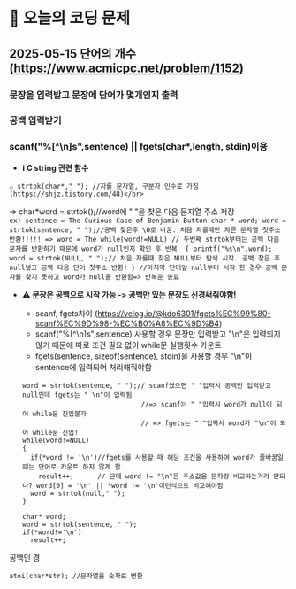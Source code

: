 # 🥹 오늘의 코딩 문제

## 2025-05-15 단어의 개수 (https://www.acmicpc.net/problem/1152)

### 문장을 입력받고 문장에 단어가 몇개인지 출력
### 공백 입력받기
### scanf("%[^\n]s",sentence) || fgets(char*,length, stdin)이용

- **ℹ️ C string 관련 함수</br>**
```
⚠️ strtok(char*," "); //자를 문자열, 구분자 인수로 가짐(https://shjz.tistory.com/48)</br>
```
  => char*word = strtok();//word에 " "을 찾은 다음 문자열 주소 저장</br>
    ```
    ex) sentence = The Curious Case of Benjamin Button
    char * word;
    word = strtok(sentence, " ");//공백 찾은후 \0로 바꿈. 처음 자를때만 자른 문자열 첫주소 반환!!!!! => word = The
    while(word!=NULL) // 두번째 strtok부터는 공백 다음 문자를 반환하기 때문에 word가 null인지 확인 후 반복 
    {
      printf("%s\n",word);
      word = strtok(NULL, " ");// 처음 자를때 찾은 NULL부터 탐색 시작. 공백 찾은 후 null넣고 공백 다음 단어 첫주소 반환!
    }
    //마지막 단어앞 null부터 시작 한 경우 공백 문자를 찾지 못하고 word가 null을 반환함=> 반복문 종료
    ```
- **⚠️ 문장은 공백으로 시작 가능 -> 공백만 있는 문장도 신경써줘야함!</br>**
  - scanf, fgets차이 (https://velog.io/@kdo6301/fgets%EC%99%80-scanf%EC%9D%98-%EC%B0%A8%EC%9D%B4)</br>
  - scanf("%[^\n]s",sentence) 사용할 경우 문장만 입력받고 "\n"은 입력되지 않기 때문에 따로 조건 필요 없이 while문 실행횟수 카운트</br>
  - fgets(sentence, sizeof(sentence), stdin)을 사용할 경우 "\n"이 sentence에 입력되어 처리해줘야함</br>
  ```
  word = strtok(sentence, " ");// scanf였으면 " "입력시 공백만 입력받고 null인데 fgets는 " \n"이 입력됨
                                //=> scanf는 " "입력시 word가 null이 되어 while문 진입불가
                                // => fgets는 " "입력시 word가 "\n"이 되어 while문 진입!
  while(word!=NULL)
  {
    if(*word != '\n')//fgets를 사용할 때 해당 조건을 사용하여 word가 줄바꿈일때는 단어로 카운트 하지 않게 함
      result++;      // 근데 word != "\n"은 주소값을 문자랑 비교하는거라 안되나? word[0] = '\n' || *word != '\n'이런식으로 비교해야함
    word = strtok(null," ");
  }
  ```

  ```
  char* word;
  word = strtok(sentence, " ");  
  if(*word!='\n')
    result++;
  ```
공백인 경
```
atoi(char*str); //문자열을 숫자로 변환
```
